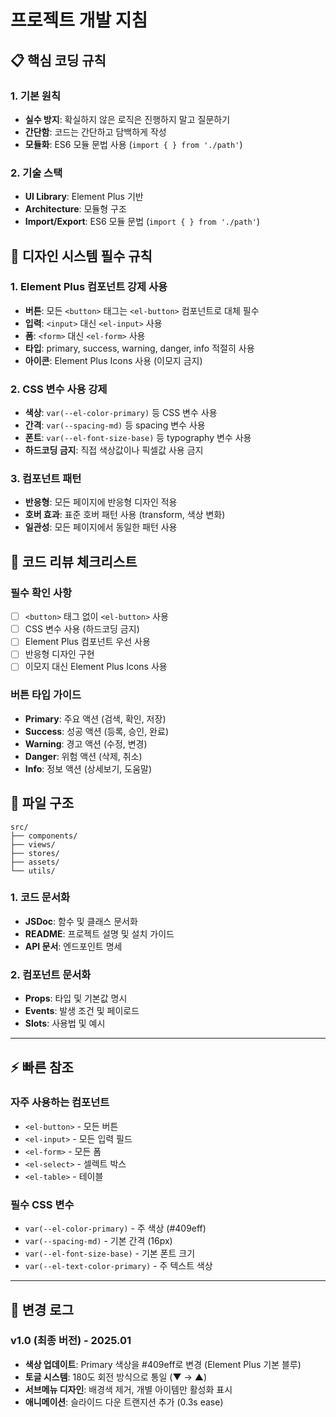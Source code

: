 # 프로젝트 개발 지침

## 📋 핵심 코딩 규칙

### 1. 기본 원칙
- **실수 방지**: 확실하지 않은 로직은 진행하지 말고 질문하기
- **간단함**: 코드는 간단하고 담백하게 작성
- **모듈화**: ES6 모듈 문법 사용 (`import { } from './path'`)

### 2. 기술 스택
- **UI Library**: Element Plus 기반
- **Architecture**: 모듈형 구조
- **Import/Export**: ES6 모듈 문법 (`import { } from './path'`)

## 🎨 디자인 시스템 필수 규칙

### 1. Element Plus 컴포넌트 강제 사용
- **버튼**: 모든 `<button>` 태그는 `<el-button>` 컴포넌트로 대체 필수
- **입력**: `<input>` 대신 `<el-input>` 사용
- **폼**: `<form>` 대신 `<el-form>` 사용
- **타입**: primary, success, warning, danger, info 적절히 사용
- **아이콘**: Element Plus Icons 사용 (이모지 금지)

### 2. CSS 변수 사용 강제
- **색상**: `var(--el-color-primary)` 등 CSS 변수 사용
- **간격**: `var(--spacing-md)` 등 spacing 변수 사용
- **폰트**: `var(--el-font-size-base)` 등 typography 변수 사용
- **하드코딩 금지**: 직접 색상값이나 픽셀값 사용 금지

### 3. 컴포넌트 패턴
- **반응형**: 모든 페이지에 반응형 디자인 적용
- **호버 효과**: 표준 호버 패턴 사용 (transform, 색상 변화)
- **일관성**: 모든 페이지에서 동일한 패턴 사용

## 🔧 코드 리뷰 체크리스트

### 필수 확인 사항
- [ ] `<button>` 태그 없이 `<el-button>` 사용
- [ ] CSS 변수 사용 (하드코딩 금지)
- [ ] Element Plus 컴포넌트 우선 사용
- [ ] 반응형 디자인 구현
- [ ] 이모지 대신 Element Plus Icons 사용

### 버튼 타입 가이드
- **Primary**: 주요 액션 (검색, 확인, 저장)
- **Success**: 성공 액션 (등록, 승인, 완료)
- **Warning**: 경고 액션 (수정, 변경)
- **Danger**: 위험 액션 (삭제, 취소)
- **Info**: 정보 액션 (상세보기, 도움말)

## 📁 파일 구조
```
src/
├── components/
├── views/
├── stores/
├── assets/
└── utils/
```

### 1. 코드 문서화
- **JSDoc**: 함수 및 클래스 문서화
- **README**: 프로젝트 설명 및 설치 가이드
- **API 문서**: 엔드포인트 명세

### 2. 컴포넌트 문서화
- **Props**: 타입 및 기본값 명시
- **Events**: 발생 조건 및 페이로드
- **Slots**: 사용법 및 예시

---

## ⚡ 빠른 참조

### 자주 사용하는 컴포넌트
- `<el-button>` - 모든 버튼
- `<el-input>` - 모든 입력 필드
- `<el-form>` - 모든 폼
- `<el-select>` - 셀렉트 박스
- `<el-table>` - 테이블

### 필수 CSS 변수
- `var(--el-color-primary)` - 주 색상 (#409eff)
- `var(--spacing-md)` - 기본 간격 (16px)
- `var(--el-font-size-base)` - 기본 폰트 크기
- `var(--el-text-color-primary)` - 주 텍스트 색상

---

## 📝 변경 로그

### v1.0 (최종 버전) - 2025.01
- **색상 업데이트**: Primary 색상을 #409eff로 변경 (Element Plus 기본 블루)
- **토글 시스템**: 180도 회전 방식으로 통일 (▼ → ▲)
- **서브메뉴 디자인**: 배경색 제거, 개별 아이템만 활성화 표시
- **애니메이션**: 슬라이드 다운 트랜지션 추가 (0.3s ease)

